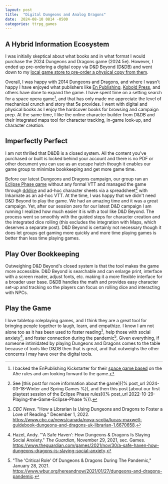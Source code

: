 ```yaml
---
layout: post
title:  "Digital Dungeons and Analog Dragons"
date:  2024-08-10 0814 -0500
categories: ttrpg_games
---
```

## A Hybrid Information Ecosystem 
I was initially skeptical about what books and in what format I would purchase the 2024 Dungeons and Dragons game (2024 5e). However, I ended up pre-ordering a digital copy via D&D Beyond (D&DB) and went down to my [local game store to pre-order a physical copy from them](https://infiniterealitiescomics.com/).  

Overall, I was happy with 2014 Dungeons and Dragons, and where I wasn't happy I have enjoyed what publishers like [En Publishing](https://enpublishingrpg.com/), [Kobold Press](https://koboldpress.com/), and others have done to expand the game. I have spent time on a setting search for a space opera game[^1], and that has only made me appreciate the level of mechanical crunch and story that 5e provides. I went with digital and physical books as I enjoy the hardcover books for browsing and campaign prep. At the same time, I like the online character builder from D&DB and their integrated maps tool for character tracking, in-game look-up, and character creation. 

## Imperfectly Perfect
I am not thrilled that D&DB is a closed system. All the content you've purchased or built is locked behind your account and there is no PDF or other document you can use as an escape hatch though it enables our game group to minimize bookkeeping and get more game time. 

Before our latest Dungeons and Dragons campaign, our group ran an [Eclipse Phase game](https://eclipsephase.com) without any formal VTT and managed the game through [dddice](https://dddice.com) and ad-hoc character sheets via a spreadsheet[^2] with Inkarnate as an ad-hoc VTT. At the time, I was happy that we didn't need D&D Beyond to play the game. We had an amazing time and it was a great campaign.  Yet, after our session zero for our latest D&D campaign I am running I realized how much easier it is with a tool like D&D Beyond. The process went so smoothly with the guided steps for character creation and the integrated dice rolling (this excludes the integration with Maps, which deserves a separate post). D&D Beyond is certainly not necessary though it does let groups get gaming more quickly and more time playing games is better than less time playing games.

##  Play Over Bookkeeping
Outweighing D&D Beyond's closed system is that the tool makes the game more accessible. D&D Beyond is searchable and can enlarge print, interface with a screen reader, adjust fonts, etc. making it a more flexible interface for a broader user base. D&DB handles the math and provides easy character set-up and tracking so the players can focus on rolling dice and interacting with NPCs. 

## Play the Game
I love tabletop roleplaying games, and I think they are a great tool for bringing people together to laugh, learn, and empathize. I know I am not alone too as it has been used to foster reading[^3], help those with social anxiety[^4], and foster connection during the pandemic[^5].  Given everything, if someone intimidated by playing Dungeons and Dragons comes to the table because of tools like D&DB then that is great, and that outweighs the other concerns I may have over the digital tools. 



[^1]: I backed the EnPublishing Kickstarter for their [space game based](https://www.kickstarter.com/projects/enworld/the-voidrunners-codex-sci-fi-box-set-for-5e-and-level-up-a5e?ref=discovery?ref=discovery) on the A5e rules and am looking forward to the game. 

[^2]: See [this post for more information about the game]({% post_url 2024-03-18-Winter and Spring Games %}), and then this post [about our first playtest session of the Eclipse Phase rules]({% post_url 2022-10-29-Playing-the-Game-Eclipse-Phase %}).

[^3]: _CBC News_. "How a Librarian Is Using Dungeons and Dragons to Foster a Love of Reading." December 1, 2022. [<https://www.cbc.ca/news/canada/nova-scotia/lucas-maxwell-guidebook-dungeons-and-dragons-uk-librarian-1.6670658>](https://www.cbc.ca/news/canada/nova-scotia/lucas-maxwell-guidebook-dungeons-and-dragons-uk-librarian-1.6670658).

[^4]: Hazel, Andy. "'A Safe Haven': How Dungeons & Dragons Is Slaying Social Anxiety." _The Guardian_, November 29, 2021, sec. Games. [<https://www.theguardian.com/games/2021/nov/30/a-safe-haven-how-dungeons-dragons-is-slaying-social-anxiety>](https://www.theguardian.com/games/2021/nov/30/a-safe-haven-how-dungeons-dragons-is-slaying-social-anxiety).

[^5]: "The 'Critical Role' Of Dungeons & Dragons During The Pandemic," January 28, 2021. [<https://www.wbur.org/hereandnow/2021/01/27/dungeons-and-dragons-pandemic>](https://www.wbur.org/hereandnow/2021/01/27/dungeons-and-dragons-pandemic).